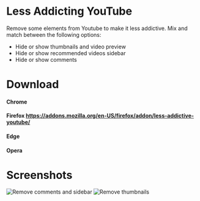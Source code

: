 # Less Addicting YouTube
Remove some elements from Youtube to make it less addictive. Mix and match between the following options:
- Hide or show thumbnails and video preview
- Hide or show recommended videos sidebar
- Hide or show comments

# Download
#### Chrome
#### Firefox https://addons.mozilla.org/en-US/firefox/addon/less-addictive-youtube/
#### Edge
#### Opera

# Screenshots
![Remove comments and sidebar](https://github.com/JesseDrain/Less-Addictive-YouTube/blob/main/screenshots/removecommentsandsidebar1280x800.png)
![Remove thumbnails](https://github.com/JesseDrain/Less-Addictive-YouTube/blob/main/screenshots/GetRidOfThumbnails-1280x800.png)
